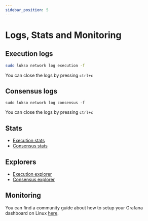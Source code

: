 ```yaml
---
sidebar_position: 5
---
```


# Logs, Stats and Monitoring

## Execution logs

```sh
sudo lukso network log execution -f
```

You can close the logs by pressing `ctrl+c`

## Consensus logs

```
sudo lukso network log consensus -f
```

You can close the logs by pressing `ctrl+c`

## Stats

- [Execution stats](https://stats.execution.l16.lukso.network)
- [Consensus stats](https://stats.consensus.l16.lukso.network)

## Explorers

- [Execution explorer](https://explorer.execution.l16.lukso.network)
- [Consensus explorer](https://explorer.consensus.l16.lukso.network)

## Monitoring

You can find a community guide about how to setup your Grafana dashboard on Linux [here](https://docs.luksoverse.io/docs/Community%20Guides/System%20&%20monitoring%20setup).
